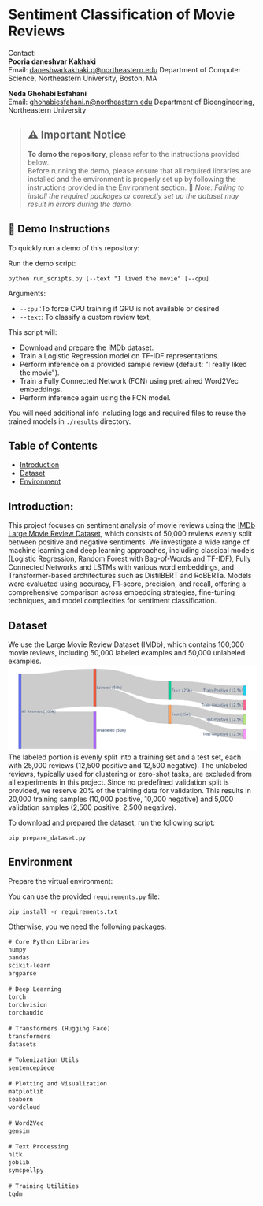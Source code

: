 # Sentiment Classification of Movie Reviews

Contact:  
**Pooria daneshvar Kakhaki**  
Email: [daneshvarkakhaki.p@northeastern.edu](mailto:daneshvarkakhaki.p@northeastern.edu)  Department of Computer Science, Northeastern University, Boston, MA

**Neda Ghohabi Esfahani**  
Email: [ghohabiesfahani.n@northeastern.edu](mailto:ghohabiesfahani.n@northeastern.edu) Department of Bioengineering, Northeastern University

> ## ⚠️ Important Notice
> 
> **To demo the repository**, please refer to the instructions provided below.  
> Before running the demo, please ensure that all required libraries are installed and the environment is properly set up by following the instructions provided in the Environment section.
> 🔴 *Note: Failing to install the required packages or correctly set up the dataset may result in errors during the demo.*

## 🚀 Demo Instructions

To quickly run a demo of this repository:

Run the demo script:
```{python}
python run_scripts.py [--text "I lived the movie" [--cpu]
```
Arguments:
- `--cpu` :To force CPU training if GPU is not available or desired
- `--text`: To classify a custom review text,


This script will:
- Download and prepare the IMDb dataset.
- Train a Logistic Regression model on TF-IDF representations.
- Perform inference on a provided sample review (default: "I really liked the movie").
- Train a Fully Connected Network (FCN) using pretrained Word2Vec embeddings.
- Perform inference again using the FCN model.

You will need additional info including logs and required files to reuse the trained models in `./results` directory.

## Table of Contents

- [Introduction](#introduction)
- [Dataset](#dataset)
- [Environment](#environment)


## Introduction: 

This project focuses on sentiment analysis of movie reviews using the [IMDb Large Movie Review Dataset](https://www.kaggle.com/datasets/lakshmi25npathi/imdb-dataset-of-50k-movie-reviews?datasetId=134715&sortBy=dateRun&tab=profile), which consists of 50,000 reviews evenly split between positive and negative sentiments. We investigate a wide range of machine learning and deep learning approaches, including classical models (Logistic Regression, Random Forest with Bag-of-Words and TF-IDF), Fully Connected Networks and LSTMs with various word embeddings, and Transformer-based architectures such as DistilBERT and RoBERTa. Models were evaluated using accuracy, F1-score, precision, and recall, offering a comprehensive comparison across embedding strategies, fine-tuning techniques, and model complexities for sentiment classification.

## Dataset
We use the Large Movie Review Dataset (IMDb), which contains 100,000 movie reviews, including 50,000 labeled examples and 50,000 unlabeled examples. ![dataset](images/dataset_sankey.png) The labeled portion is evenly split into a training set and a test set, each with 25,000 reviews (12,500 positive and 12,500 negative). The unlabeled reviews, typically used for clustering or zero-shot tasks, are excluded from all experiments in this project. Since no predefined validation split is provided, we reserve 20% of the training data for validation. This results in 20,000 training samples (10,000 positive, 10,000 negative) and 5,000 validation samples (2,500 positive, 2,500 negative).

To download and prepared the dataset, run the following script:

```shell
pip prepare_dataset.py
```

## Environment

Prepare the virtual environment:

You can use the provided `requirements.py` file:
```shell
pip install -r requirements.txt
```

Otherwise, you we need the following packages:

```shell
# Core Python Libraries
numpy
pandas
scikit-learn
argparse

# Deep Learning
torch
torchvision
torchaudio

# Transformers (Hugging Face)
transformers
datasets

# Tokenization Utils
sentencepiece

# Plotting and Visualization
matplotlib
seaborn
wordcloud

# Word2Vec
gensim

# Text Processing
nltk
joblib
symspellpy

# Training Utilities
tqdm
```



